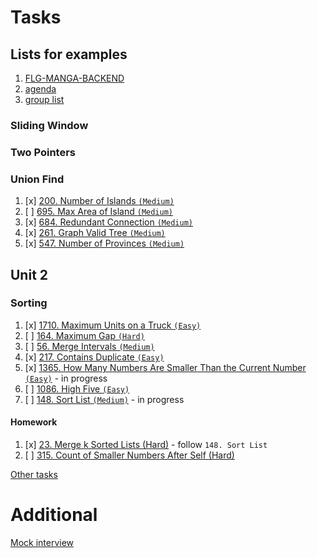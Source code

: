 # Tasks

## Lists for examples

1. [FLG-MANGA-BACKEND](https://github.com/FLG-MANGA-BACKEND/prep-materials/blob/main/dsa_syllabus.md)
2. [agenda](https://docs.google.com/document/d/1lqr1GxCn9_I1lx71g8c7WzDG5hyLkY1xsbTbMl5_BZc/edit#)
3. [group list](https://docs.google.com/spreadsheets/d/1waaB96R4zkNoPMex0CJkiOdcUmxxDI11/edit#gid=369453934)

### Sliding Window

### Two Pointers

### Union Find

1. [x] [200. Number of Islands `(Medium)`](https://leetcode.com/problems/number-of-islands/)
2. [ ] [695. Max Area of Island `(Medium)`](https://leetcode.com/problems/max-area-of-island/)
3. [x] [684. Redundant Connection `(Medium)`](https://leetcode.com/problems/redundant-connection)
4. [x] [261. Graph Valid Tree `(Medium)`](https://leetcode.com/problems/graph-valid-tree/)
5. [x] [547. Number of Provinces `(Medium)`](https://leetcode.com/problems/number-of-provinces/)

## Unit 2

### Sorting

1. [x] [1710. Maximum Units on a Truck `(Easy)`](https://leetcode.com/problems/maximum-units-on-a-truck/)
2. [ ] [164. Maximum Gap `(Hard)`](https://leetcode.com/problems/maximum-gap/)
3. [ ] [56. Merge Intervals `(Medium)`](https://leetcode.com/problems/merge-intervals/)
4. [x] [217. Contains Duplicate `(Easy)`](https://leetcode.com/problems/contains-duplicate/)
5. [x] [1365. How Many Numbers Are Smaller Than the Current Number `(Easy)`](https://leetcode.com/problems/how-many-numbers-are-smaller-than-the-current-number/) - in progress
6. [ ] [1086. High Five `(Easy)`](https://leetcode.com/problems/high-five/)
7. [ ] [148. Sort List `(Medium)`](https://leetcode.com/problems/sort-list/) - in progress

#### Homework

1. [x] [23. Merge k Sorted Lists (Hard)](https://leetcode.com/problems/merge-k-sorted-lists/) - follow `148. Sort List`
2. [ ] [315. Count of Smaller Numbers After Self (Hard)](https://leetcode.com/problems/count-of-smaller-numbers-after-self/)

[Other tasks](https://github.com/FLG-MANGA-BACKEND/prep-materials/blob/main/dsa_syllabus.md#leetcode-1)

# Additional

[Mock interview](https://www.pramp.com/dashboard#/schedule)